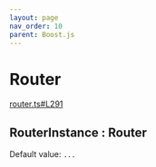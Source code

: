 ```yaml
---
layout: page
nav_order: 10
parent: Boost.js
---
```


# Router

<div class="docs-item" markdown="1">

<div><a class="source" target="_blank" href="https://github.com/mathigon/boost.js/tree/master/src/router.ts#L291">router.ts#L291</a></div>

## RouterInstance <span class="signature">: Router</span>

Default value: `...`

</div>
